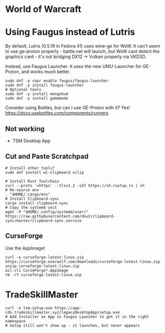 # World of Warcraft

# Using Faugus instead of Lutris
By default, Lutris (0.5.19 in Fedora 41) uses wine-ge for WoW. It can't seem to use ge-proton properly - battle.net will launch, but WoW cant detect the graphics card - it's not bridging DX12 -> Vulkan properly via VKD3D.

Instead, use Faugus Launcher. It uses the new UMU-Launcher for GE-Proton, and works much better.
```
sudo dnf -y copr enable faugus/faugus-launcher
sudo dnf -y install faugus-launcher
# Optional tools
sudo dnf -y install mangohud
sudo dnf -y install gamemode
```

Consider using Bottles, but can I use GE-Proton with it? Yes!
https://docs.usebottles.com/components/runners

## Not working
- TSM Desktop App

## Cut and Paste Scratchpad
```
# Install other tools?
sudo dnf install wl-clipboard xclip 

# Install Rust Toolchain
curl --proto '=https' --tlsv1.2 -sSf https://sh.rustup.rs | sh
# Re-source env
. "$HOME/.cargo/env"
# Install Clipboard-sync
cargo install clipboard-sync
# Copy the systemd unit
wget -P "$HOME/.config/systemd/user/" https://raw.githubusercontent.com/dnut/clipboard-sync/master/clipboard-sync.service

```

## CurseForge
Use the AppImage!
```
curl -o curseforge-latest-linux.zip https://curseforge.overwolf.com/downloads/curseforge-latest-linux.zip
unzip curseforge-latest-linux.zip
ail-cli CurseForge*.AppImage
rm -rf curseforge-latest-linux.zip
```

# TradeSkillMaster
```
curl -o tsm-setup.exe https://app-cdn.tradeskillmaster.xyz/legacyDesktopApp/setup.exe
# Add Installer as App in Faugus Launcher to get it in the right namespace
# Setup still won't show up - it launches, but never appears

```